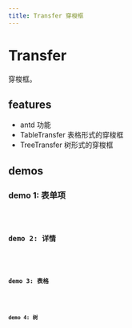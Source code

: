 ```yaml
---
title: Transfer 穿梭框
---
```


# Transfer

穿梭框。

## features

- antd 功能
- TableTransfer 表格形式的穿梭框
- TreeTransfer 树形式的穿梭框

## demos

### demo 1: 表单项

<code src="./transfer/field" />

### demo 2: 详情

<code src="./transfer/detail" />

### demo 3: 表格

<code src="./transfer/table" />

### demo 4: 树

<code src="./transfer/tree" />
